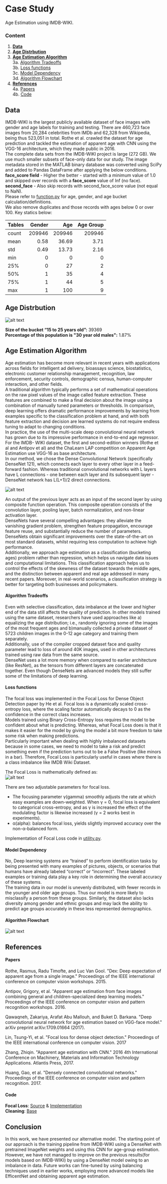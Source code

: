 # Case Study
Age Estimation using IMDB-WIKI.
### Content
  1. [**Data**](https://github.com/sachin-econ/Case_Study#data)  
  2. [**Age Distrbution**](https://github.com/sachin-econ/Case_Study#age-distrbution)  
  3. [**Age Estimation Algorithm**](https://github.com/sachin-econ/Case_Study#age-estimation-algorithm)   
      3a. [Algorithm Tradeoffs](https://github.com/sachin-econ/Case_Study#algorithm-tradeoffs)  
      3b. [Loss functions](https://github.com/sachin-econ/Case_Study#loss-functions)  
      3c. [Model Dependency](https://github.com/sachin-econ/Case_Study#model-dependency)  
      3d. [Algorithm Flowchart](https://github.com/sachin-econ/Case_Study#algorithm-flowchart)  
  4. [**References**](https://github.com/sachin-econ/Case_Study#references)  
      4a. [Papers](https://github.com/sachin-econ/Case_Study#papers)  
      4b. [Code](https://github.com/sachin-econ/Case_Study#code)  
  
## Data
IMDB-WIKI is the largest publicly available dataset of face images with gender and age labels for training and testing. There are 460,723 face images from 20,284 celebrities from IMDb and 62,328 from Wikipedia, being thus 523,051 in total. Rothe et al. crawled the dataset for age prediction and tackled the estimation of apparent age with CNN using the VGG-16 architecture, which they made public in 2016.  
The complete data sets from the IMDB-WIKI project is large (272 GB). We use much smaller subsets of face-only data for our study. The image metadata stored in the MATLAB binary database was converted using SciPy and added to Pandas DataFrame after applying the below conditions.  
**face_score field** - Higher the better - started with a minimum value of 1.0 and skipped over records with a __face_score__ value of Inf (no face).  
__second_face__ - Also skip records with second_face_score value (not equal to NaN).  
Please refer to [function.py](https://github.com/sachin-econ/Case_Study/blob/main/functions.py) for age, gender, and age bucket calculation/definitions.  
We also remove duplicates and those records with ages below 0 or over 100. Key statics below:  

| Tables | Gender|  Age  | Age Group|
| ------ |------:|------:|---------:|
| count  |209946 |209946 |    209946|
| mean   |0.58   |36.69  |      3.71|
| std	   |0.49	 |13.73	 |      2.16|
|min	   |0	     |0	     |         0|
|25%     |0	     |27     |       	2|
|50%     |1	     |35	   |         4|
|75%	   |1	     |44     |         5|
|max	   |1	     |100	   |         9|


## Age Distrbution 
![alt text][Age]

[Age]:https://github.com/sachin-econ/Case_Study/blob/main/resources/index.png "Fig 1 Age Distrbution"  
  
**Size of the bucket “15 to 25 years old”:** 39369   
**Percentage of this population is "30 year old males":** 1.87% 

## Age Estimation Algorithm
Age estimation has become more relevant in recent years with applications across fields for intelligent ad delivery, bioassays science, biostatistics, electronic customer relationship management, recognition, law enforcement, security controls, demographic census, human-computer interaction, and other fields.  
A traditional algorithm typically performs a set of mathematical operations on the raw pixel values of the image called feature extraction. These features are combined to make a final decision about the image using a combination of manually tuned parameters or thresholds. In comparison, deep learning offers dramatic performance improvements by learning from examples specific to the classification problem at hand, and with both feature extraction and decision are learned systems do not require endless tuning to adapt to changing conditions.   
In practice, the use of the multi-scale deep convolutional neural network has grown due to its impressive performance in end-to-end age regressor. For the IMDB- WIKI dataset, the first and second-edition winners (Rothe et al and Antipov et al) and the ChaLearn LAP competition on Apparent Age Estimation use VGG-16 as base architecture.  
In our method, we chose the Dense Convolutional Network (specifically DenseNet 121), which connects each layer to every other layer in a feed-forward fashion. Whereas traditional convolutional networks with L layers have L connections - one between each layer and its subsequent layer - DenseNet network has L(L+1)/2 direct connections.   

![alt text][DenseNet 121]

[DenseNet 121]:https://github.com/sachin-econ/Case_Study/blob/main/resources/dense%20121.png "Fig 2 DenseNet 121"  

An output of the previous layer acts as an input of the second layer by using composite function operation. This composite operation consists of the convolution layer, pooling layer, batch normalization, and non-linear activation layer.   
DenseNets have several compelling advantages: they alleviate the vanishing gradient problem, strengthen feature propagation, encourage feature reuse, and substantially reduce the number of parameters. DenseNets obtain significant improvements over the state-of-the-art on most standard datasets, whilst requiring less computation to achieve high performance.  
Additionally, we approach age estimation as a classification (bucketing ages) problem rather than regression, which helps us navigate data issues and computational limitations.
This classification approach helps us to control the effects of the skewness of the dataset towards the middle ages, and the distinction between apparent and real age addressed in many recent papers. Moreover, in real-world scenarios, a classification strategy is better for targeting both businesses and policymakers.  

#### Algorithm Tradeoffs
Even with selective classification, data imbalance at the lower and higher end of the data still affects the quality of prediction. In other models trained using the same dataset, researchers have used approaches like a) equalizing the age distribution; i.e., randomly ignoring some of the images of the most frequent ages and b)manually collected a private dataset of 5723 children images in the 0-12 age category and training them separately.   
Additionally, use of the compiler cropped dataset face and quality parameter lead to loss of around 40K images, used in other architectures trained using raw data from the same source.  
DenseNet uses a lot more memory when compared to earlier architecture (like ResNet), as the tensors from different layers are concatenated together. Even though DenseNets are advanced models they still suffer some of the limitations of deep learning. 

#### Loss functions
The focal loss was implemented in the Focal Loss for Dense Object Detection paper by He et al. Focal loss is a dynamically scaled cross-entropy loss, where the scaling factor automatically decays to 0 as the confidence in the correct class increases.  
Models trained using Binary Cross-Entropy loss requires the model to be confident about what is predicting. Whereas, what Focal Loss does is that it makes it easier for the model by giving the model a bit more freedom to take some risk when making predictions.   
Particularly important when dealing with highly imbalanced datasets because in some cases, we need to model to take a risk and predict something even if the prediction turns out to be a False Positive (like minors in a bar). Therefore, Focal Loss is particularly useful in cases where there is a class imbalance like IMDB Wiki Dataset.  

The Focal Loss is mathematically defined as:  
![alt text][Focal Loss]

[Focal Loss]:https://github.com/sachin-econ/Case_Study/blob/main/resources/Focal%20Loss%20Fn.PNG "Fig 3 Focal Loss Equation"  

There are two adjustable parameters for focal loss.  
*  The focusing parameter γ(gamma) smoothly adjusts the rate at which easy examples are down-weighted. When γ = 0, focal loss is equivalent to categorical cross-entropy, and as γ is increased the effect of the modulating factor is likewise increased (γ = 2 works best in experiments).
*  α(alpha): balances focal loss, yields slightly improved accuracy over the non-α-balanced form.

Implementation of Focal Loss code in [utility.py](https://github.com/sachin-econ/Case_Study/blob/main/utility.py).

#### Model Dependency
No, Deep learning systems are “trained” to perform identification tasks by being presented with many examples of pictures, objects, or scenarios that humans have already labeled “correct” or “incorrect". These labeled examples or training data play a key role in determining the overall accuracy of these systems.  
The training data in our model is unevenly distributed, with fewer records in the younger and older age groups. Thus our model is more likely to misclassify a person from these groups. Similarly, the dataset also lacks diversity among gender and ethnic groups and may lack the ability to predict age groups accurately in these less represented demographics.

#### Algorithm Flowchart
![alt text][Flowchart]

[Flowchart]:https://github.com/sachin-econ/Case_Study/blob/main/resources/Flow.jpg "Fig 3 Algorithm Flowchart"  

## References

#### Papers
Rothe, Rasmus, Radu Timofte, and Luc Van Gool. "Dex: Deep expectation of apparent age from a single image." Proceedings of the IEEE international conference on computer vision workshops. 2015.  

Antipov, Grigory, et al. "Apparent age estimation from face images combining general and children-specialized deep learning models." Proceedings of the IEEE conference on computer vision and pattern recognition workshops. 2016. 

Qawaqneh, Zakariya, Arafat Abu Mallouh, and Buket D. Barkana. "Deep convolutional neural network for age estimation based on VGG-face model." arXiv preprint arXiv:1709.01664 (2017).  

Lin, Tsung-Yi, et al. "Focal loss for dense object detection." Proceedings of the IEEE international conference on computer vision. 2017  

Zhang, Zhiqin. "Apparent age estimation with CNN." 2016 4th International Conference on Machinery, Materials and Information Technology Applications. Atlantis Press, 2017.  

Huang, Gao, et al. "Densely connected convolutional networks." Proceedings of the IEEE conference on computer vision and pattern recognition. 2017.  


#### Code
**Focal Loss**: [Source](https://github.com/maozezhong/focal_loss_multi_class) & [Implementation](https://github.com/StevenBanama/C3AE/tree/9cfd0cb79d38887d8a30aa09279ceb92ee38cf04)  
**Cleaning**: [Base](https://github.com/christophersmith/missiondata-labs/blob/master/using-machine-learning-to-predict-person-demographics-from-images/Using%20Machine%20Learning%20to%20Predict%20Person%20Demographics%20from%20Images%20-%20Step%201%20Gender.ipynb)

## Conclusion
In this work, we have presented our alternative model. The starting point of our approach is the training pipeline from IMDB-WIKI using a DenseNet with pretrained ImageNet weights and using this CNN for age-group estimation. However, we have not managed to improve on the previous results(for models based on IMDB-WIKI) by using a DenseNet model owing to an imbalance in data. Future works can fine-tuned by using balancing techniques used in earlier works, employing more advanced models like EfficentNet and obtaining apparent age estimation.



